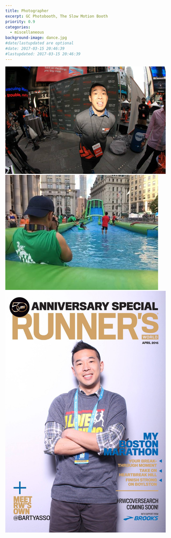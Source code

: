 ```yaml
---
title: Photographer
excerpt: GC Photobooth, The Slow Motion Booth
priority: 0.9
categories:
  - miscellaneous
background-image: dance.jpg
#date/lastupdated are optional
#date: 2017-03-15 20:46:39
#lastupdated: 2017-03-15 20:46:39
---
```

![alt text](../images/photo1.jpg "Photo")
![alt text](../images/photo2.jpg "Photo")
![alt text](../images/photo3.jpg "Photo")
